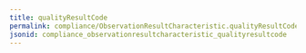 ```yaml
---
title: qualityResultCode
permalink: compliance/ObservationResultCharacteristic.qualityResultCode.html
jsonid: compliance_observationresultcharacteristic_qualityresultcode
---
```

